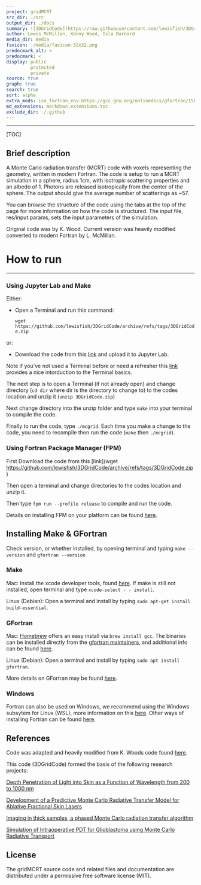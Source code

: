 ```yaml
---
project: gridMCRT
src_dir: ./src
output_dir: ./docs
summary: ![3DGridCode](https://raw.githubusercontent.com/lewisfish/3DGridCode/refs/heads/main/media/logo.png)<br> Monte Carlo radiation transfer (MCRT) on a 3D grid.
author: Lewis McMillan, Kenny Wood, Isla Barnard
media_dir: media
favicon: ./media/favicon-32x32.png
predocmark_alt: >
predocmark: <
display: public
         protected
         private
source: true
graph: true
search: true
sort: alpha
extra_mods: iso_fortran_env:https://gcc.gnu.org/onlinedocs/gfortran/ISO_005fFORTRAN_005fENV.html
md_extensions: markdown.extensions.toc
exclude_dir: ./.github
---
```


--------------------
[TOC]

Brief description
-----------------

A Monte Carlo radiation transfer (MCRT) code with voxels representing the geometry, written in modern Fortran.
The code is setup to run a MCRT simulation in a sphere, radius 1cm, with isotropic scattering properties and an albedo of 1.
Photons are released isotropically from the center of the sphere. The output should give the average number of scatterings as ~57. 

You can browse the structure of the code using the tabs at the top of the page for more information on how the code is structured.
The input file, res/input.params, sets the input parameters of the simulation.

Original code was by K. Wood. Current version was heavily modified converted to modern Fortran by L. McMillan.


# How to run
----------

### Using Jupyter Lab and Make

Either:

- Open a Terminal and run this command:
  
  ```wget https://github.com/lewisfish/3DGridCode/archive/refs/tags/3DGridCode.zip```

or:

- Download the code from this [link](https://github.com/lewisfish/3DGridCode/archive/refs/tags/3DGridCode.zip) and upload it to Jupyter Lab.

Note if you've not used a Terminal before or need a refresher this [link](https://ubuntu.com/tutorials/command-line-for-beginners#1-overview) provides a nice intorduction to the Terminal basics.

The next step is to open a Terminal (if not already open) and change directory (```cd dir``` where dir is the directory to change to) to the codes location and unzip it (```unzip 3DGridCode.zip```)

Next change directory into the unzip folder and type ```make``` into your terminal to compile the code.

Finally to run the code, type ```./mcgrid```.
Each time you make a change to the code, you need to recompile then run the code (```make``` then ```./mcgrid```).

### Using Fortran Package Manager (FPM)

First Download the code from this [link](wget https://github.com/lewisfish/3DGridCode/archive/refs/tags/3DGridCode.zip)

Then open a terminal and change directories to the codes location and unzip it.

Then type ```fpm run --profile release``` to compile and run the code.

Details on installing FPM on your platform can be found [here](https://fpm.fortran-lang.org/install/index.html#install).

## Installing Make & GFortran 

Check version, or whether installed, by opening terminal and typing ```make --version``` and ```gfortran --version```

### Make

Mac: Install the xcode developer tools, found [here](https://developer.apple.com/xcode/). If make is still not installed, open terminal and type ```xcode-select - - install```. 

Linux (Debian): Open a terminal and install by typing ```sudo apt-get install build-essential```. 

### GFortran 
 
Mac: [Homebrew](https://brew.sh) offers an easy install via ```brew install gcc```. The binaries can be installed directly from the [gfortran maintainers](https://github.com/fxcoudert/gfortran-for-macOS/releases), and additional info can be found [here](https://gcc.gnu.org/wiki/GFortranBinaries#MacOS).

Linux (Debian): Open a terminal and install by typing ```sudo apt install gfortran```.

More details on GFortran may be found [here](https://fortran-lang.org/learn/os_setup/install_gfortran/). 

### Windows

Fortran can also be used on Windows, we recommend using the Windows subsytem for Linux (WSL), more information on this [here](https://learn.microsoft.com/en-us/windows/wsl/install).
Other ways of installing Fortran can be found [here](https://fortran-lang.org/learn/os_setup/install_gfortran/#windows).

## References

Code was adapted and heavily modified from K. Woods code found [here](http://www-star.st-and.ac.uk/~kw25/research/montecarlo/points/points.html).

This code (3DGridCode) formed the basis of the following research projects:

[Depth Penetration of Light into Skin as a Function of Wavelength from 200 to 1000 nm](https://doi.org/10.1111/php.13550)

[Development of a Predictive Monte Carlo Radiative Transfer Model for Ablative Fractional Skin Lasers](https://doi.org/10.1002/lsm.23335)

[Imaging in thick samples, a phased Monte Carlo radiation transfer algorithm](https://doi.org/10.1117/1.JBO.26.9.096004)

[Simulation of Intraoperative PDT for Glioblastoma using Monte Carlo Radiative Transport](https://www.researchgate.net/profile/Louise_Finlayson2/publication/364330477_Simulation_of_Intraoperative_PDT_for_Glioblastoma_using_Monte_Carlo_Radiative_Transport/links/6349849c2752e45ef6b7c525/Simulation-of-Intraoperative-PDT-for-Glioblastoma-using-Monte-Carlo-Radiative-Transport.pdf)


License
-------

The gridMCRT source code and related files and documentation are distributed under a permissive free software license (MIT).
